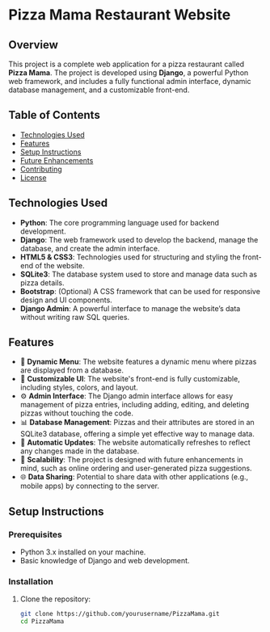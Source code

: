 # Pizza Mama Restaurant Website

## Overview
This project is a complete web application for a pizza restaurant called **Pizza Mama**. The project is developed using **Django**, a powerful Python web framework, and includes a fully functional admin interface, dynamic database management, and a customizable front-end.

## Table of Contents
- [Technologies Used](#technologies-used)
- [Features](#features)
- [Setup Instructions](#setup-instructions)
- [Future Enhancements](#future-enhancements)
- [Contributing](#contributing)
- [License](#license)

## Technologies Used
- **Python**: The core programming language used for backend development.
- **Django**: The web framework used to develop the backend, manage the database, and create the admin interface.
- **HTML5 & CSS3**: Technologies used for structuring and styling the front-end of the website.
- **SQLite3**: The database system used to store and manage data such as pizza details.
- **Bootstrap**: (Optional) A CSS framework that can be used for responsive design and UI components.
- **Django Admin**: A powerful interface to manage the website’s data without writing raw SQL queries.

## Features
- 🍕 **Dynamic Menu**: The website features a dynamic menu where pizzas are displayed from a database.
- 🎨 **Customizable UI**: The website's front-end is fully customizable, including styles, colors, and layout.
- ⚙️ **Admin Interface**: The Django admin interface allows for easy management of pizza entries, including adding, editing, and deleting pizzas without touching the code.
- 📊 **Database Management**: Pizzas and their attributes are stored in an SQLite3 database, offering a simple yet effective way to manage data.
- 🔄 **Automatic Updates**: The website automatically refreshes to reflect any changes made in the database.
- 📱 **Scalability**: The project is designed with future enhancements in mind, such as online ordering and user-generated pizza suggestions.
- 🌐 **Data Sharing**: Potential to share data with other applications (e.g., mobile apps) by connecting to the server.

## Setup Instructions
### Prerequisites
- Python 3.x installed on your machine.
- Basic knowledge of Django and web development.

### Installation
1. Clone the repository:
   ```bash
   git clone https://github.com/yourusername/PizzaMama.git
   cd PizzaMama
